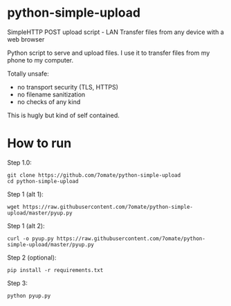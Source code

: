 # python-simple-upload
SimpleHTTP POST upload script - LAN Transfer files from any device with a web browser

Python script to serve and upload files. I use it to transfer files from my phone to my computer.

Totally unsafe:

- no transport security (TLS, HTTPS)
- no filename sanitization
- no checks of any kind

This is hugly but kind of self contained.

# How to run
Step 1.0:

	git clone https://github.com/7omate/python-simple-upload
	cd python-simple-upload

Step 1 (alt 1):

	wget https://raw.githubusercontent.com/7omate/python-simple-upload/master/pyup.py

Step 1 (alt 2):

	curl -o pyup.py https://raw.githubusercontent.com/7omate/python-simple-upload/master/pyup.py

Step 2 (optional):

	pip install -r requirements.txt

Step 3:

	python pyup.py
